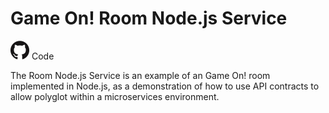 # Game On! Room Node.js Service

<a href='https://github.com/gameontext/gameon-room-nodejs'><img src="/images/github.png" width="30px" /></a> Code

The Room Node.js Service is an example of an Game On! room implemented in Node.js, as a demonstration of how to use API contracts 
to allow polyglot within a microservices environment.